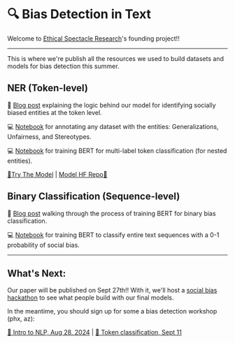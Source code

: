 # 🔍 Bias Detection in Text

Welcome to [Ethical Spectacle Research](https:/ethicalspectacle.org)'s founding project!!

---

This is where we're publish all the resources we used to build datasets and models for bias detection this summer.

## NER (Token-level)

📝 [Blog post](https://huggingface.co/blog/maximuspowers/bias-entity-recognition) explaining the logic behind our model for identifying socially biased entities at the token level.

💻 [Notebook](NER/ner_annotation_pipeline.ipynb) for annotating any dataset with the entities: Generalizations, Unfairness, and Stereotypes.

💻 [Notebook](NER/ner_bert_training.ipynb) for training BERT for multi-label token classification (for nested entities).

[🚀Try The Model](https://huggingface.co/spaces/maximuspowers/bias-detection-ner) | [Model HF Repo🤗](https://huggingface.co/maximuspowers/bias-detection-ner)

## Binary Classification (Sequence-level)

📝 [Blog post](https://huggingface.co/blog/maximuspowers/bias-detection-in-text) walking through the process of training BERT for binary bias classification.

💻 [Notebook](BinaryClassification/bert_bias_binary_training.ipynb) for training BERT to classify entire text sequences with a 0-1 probability of social bias.

---

## What's Next:

Our paper will be published on Sept 27th!! With it, we'll host a [social bias hackathon](https://ethicalspectacle.org/hackathon?id=8) to see what people build with our final models. 

In the meantime, you should sign up for some a bias detection workshop (phx, az): 

[📅 Intro to NLP, Aug 28, 2024](https://www.meetup.com/ethical-spectacle-research/events/302141069/?eventOrigin=group_events_list) | [📅 Token classification, Sept 11](https://www.meetup.com/ethical-spectacle-research/events/302396840/?eventOrigin=group_events_list)
